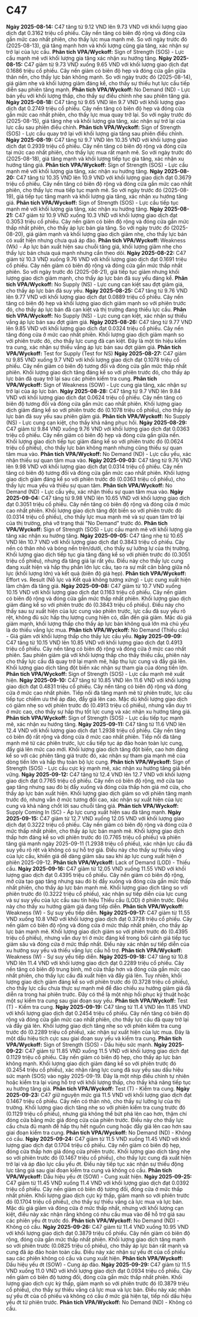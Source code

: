 # C47

**Ngày 2025-08-14:** C47 tăng từ 9.12 VND lên 9.73 VND với khối lượng giao dịch đạt 0.3162 triệu cổ phiếu. Cây nến tăng có biên độ rộng và đóng cửa gần mức cao nhất phiên, cho thấy lực mua mạnh mẽ. So với ngày trước đó (2025-08-13), giá tăng mạnh hơn và khối lượng cũng gia tăng, xác nhận sự trở lại của lực cầu. **Phân tích VPA/Wyckoff:** Sign of Strength (SOS) - Lực cầu mạnh mẽ với khối lượng gia tăng xác nhận xu hướng tăng.
**Ngày 2025-08-15:** C47 giảm từ 9.73 VND xuống 9.65 VND với khối lượng giao dịch đạt 0.1686 triệu cổ phiếu. Cây nến giảm có biên độ hẹp và đóng cửa gần giữa thân nến, cho thấy lực bán không mạnh. So với ngày trước đó (2025-08-14), giá giảm nhẹ và khối lượng giảm đáng kể, cho thấy sự thiếu hụt lực cầu tiếp diễn sau phiên tăng mạnh. **Phân tích VPA/Wyckoff:** No Demand (ND) - Lực bán yếu với khối lượng thấp, cho thấy sự điều chỉnh nhẹ sau phiên tăng giá.
**Ngày 2025-08-18:** C47 tăng từ 9.65 VND lên 9.7 VND với khối lượng giao dịch đạt 0.2749 triệu cổ phiếu. Cây nến tăng có biên độ hẹp và đóng cửa gần mức cao nhất phiên, cho thấy lực mua quay trở lại. So với ngày trước đó (2025-08-15), giá tăng nhẹ và khối lượng gia tăng, xác nhận sự trở lại của lực cầu sau phiên điều chỉnh. **Phân tích VPA/Wyckoff:** Sign of Strength (SOS) - Lực cầu quay trở lại với khối lượng gia tăng sau phiên điều chỉnh.
**Ngày 2025-08-19:** C47 tăng từ 9.7 VND lên 10.35 VND với khối lượng giao dịch đạt 0.2939 triệu cổ phiếu. Cây nến tăng có biên độ rộng và đóng cửa tại mức cao nhất phiên, cho thấy lực mua rất mạnh mẽ. So với ngày trước đó (2025-08-18), giá tăng mạnh và khối lượng tiếp tục gia tăng, xác nhận xu hướng tăng giá. **Phân tích VPA/Wyckoff:** Sign of Strength (SOS) - Lực cầu mạnh mẽ với khối lượng gia tăng, xác nhận xu hướng tăng.
**Ngày 2025-08-20:** C47 tăng từ 10.35 VND lên 10.9 VND với khối lượng giao dịch đạt 0.3679 triệu cổ phiếu. Cây nến tăng có biên độ rộng và đóng cửa gần mức cao nhất phiên, cho thấy lực mua tiếp tục mạnh mẽ. So với ngày trước đó (2025-08-19), giá tiếp tục tăng mạnh và khối lượng gia tăng, xác nhận xu hướng tăng giá. **Phân tích VPA/Wyckoff:** Sign of Strength (SOS) - Lực cầu tiếp tục mạnh mẽ với khối lượng gia tăng, xác nhận xu hướng tăng.
**Ngày 2025-08-21:** C47 giảm từ 10.9 VND xuống 10.3 VND với khối lượng giao dịch đạt 0.3053 triệu cổ phiếu. Cây nến giảm có biên độ rộng và đóng cửa gần mức thấp nhất phiên, cho thấy áp lực bán gia tăng. So với ngày trước đó (2025-08-20), giá giảm mạnh và khối lượng giao dịch giảm nhẹ, cho thấy lực bán có xuất hiện nhưng chưa quá áp đảo. **Phân tích VPA/Wyckoff:** Weakness (Wk) - Áp lực bán xuất hiện sau chuỗi tăng giá, khối lượng giảm nhẹ cho thấy lực bán chưa quá mạnh nhưng cần theo dõi.
**Ngày 2025-08-22:** C47 giảm từ 10.3 VND xuống 9.76 VND với khối lượng giao dịch đạt 0.1691 triệu cổ phiếu. Cây nến giảm có biên độ rộng và đóng cửa gần mức thấp nhất phiên. So với ngày trước đó (2025-08-21), giá tiếp tục giảm nhưng khối lượng giao dịch giảm mạnh, cho thấy áp lực bán đã suy yếu đáng kể. **Phân tích VPA/Wyckoff:** No Supply (NS) - Lực cung cạn kiệt sau đợt giảm giá, cho thấy áp lực bán đã suy yếu.
**Ngày 2025-08-25:** C47 tăng từ 9.76 VND lên 9.77 VND với khối lượng giao dịch đạt 0.0889 triệu cổ phiếu. Cây nến tăng có biên độ hẹp và khối lượng giao dịch giảm mạnh so với phiên trước đó, cho thấy áp lực bán đã cạn kiệt và thị trường đang thiếu lực cầu. **Phân tích VPA/Wyckoff:** No Supply (NS) - Lực cung cạn kiệt, xác nhận sự thiếu vắng áp lực bán sau đợt giảm giá.
**Ngày 2025-08-26:** C47 tăng từ 9.77 VND lên 9.85 VND với khối lượng giao dịch đạt 0.0324 triệu cổ phiếu. Cây nến tăng đóng cửa ở mức cao nhất phiên. Khối lượng giao dịch giảm mạnh so với phiên trước đó, cho thấy lực cung đã cạn kiệt. Đây là một tín hiệu kiểm tra cung, xác nhận sự thiếu vắng áp lực bán sau đợt giảm giá. **Phân tích VPA/Wyckoff:** Test for Supply (Test for NS)
**Ngày 2025-08-27:** C47 giảm từ 9.85 VND xuống 9.7 VND với khối lượng giao dịch đạt 0.1078 triệu cổ phiếu. Cây nến giảm có biên độ tương đối và đóng cửa gần mức thấp nhất phiên. Khối lượng giao dịch tăng đáng kể so với phiên trước đó, cho thấy áp lực bán đã quay trở lại sau các phiên kiểm tra cung. **Phân tích VPA/Wyckoff:** Sign of Weakness (SOW) - Lực cung gia tăng, xác nhận sự trở lại của áp lực bán.
**Ngày 2025-08-28:** C47 tăng từ 9.7 VND lên 9.84 VND với khối lượng giao dịch đạt 0.0624 triệu cổ phiếu. Cây nến tăng có biên độ tương đối và đóng cửa gần mức cao nhất phiên. Khối lượng giao dịch giảm đáng kể so với phiên trước đó (0.1078 triệu cổ phiếu), cho thấy áp lực bán đã suy yếu sau phiên giảm giá. **Phân tích VPA/Wyckoff:** No Supply (NS) - Lực cung cạn kiệt, cho thấy khả năng phục hồi.
**Ngày 2025-08-29:** C47 giảm từ 9.84 VND xuống 9.76 VND với khối lượng giao dịch đạt 0.0363 triệu cổ phiếu. Cây nến giảm có biên độ hẹp và đóng cửa gần giữa nến. Khối lượng giao dịch tiếp tục giảm đáng kể so với phiên trước đó (0.0624 triệu cổ phiếu), cho thấy lực bán không mạnh nhưng cũng thiếu sự quan tâm mua vào. **Phân tích VPA/Wyckoff:** No Demand (ND) - Lực cầu yếu, xác nhận thiếu sự quan tâm mua vào.
**Ngày 2025-09-03:** C47 tăng từ 9.76 VND lên 9.98 VND với khối lượng giao dịch đạt 0.0314 triệu cổ phiếu. Cây nến tăng có biên độ tương đối và đóng cửa gần mức cao nhất phiên. Khối lượng giao dịch giảm đáng kể so với phiên trước đó (0.0363 triệu cổ phiếu), cho thấy lực mua yếu và thiếu sự quan tâm. **Phân tích VPA/Wyckoff:** No Demand (ND) - Lực cầu yếu, xác nhận thiếu sự quan tâm mua vào.
**Ngày 2025-09-04:** C47 tăng từ 9.98 VND lên 10.65 VND với khối lượng giao dịch đạt 0.3051 triệu cổ phiếu. Cây nến tăng có biên độ rộng và đóng cửa ở mức cao nhất phiên. Khối lượng giao dịch tăng đột biến so với phiên trước đó (0.0314 triệu cổ phiếu), cho thấy lực mua mạnh mẽ và sự quan tâm trở lại của thị trường, phá vỡ trạng thái "No Demand" trước đó. **Phân tích VPA/Wyckoff:** Sign of Strength (SOS) - Lực cầu mạnh mẽ với khối lượng gia tăng xác nhận xu hướng tăng.
**Ngày 2025-09-05:** C47 tăng nhẹ từ 10.65 VND lên 10.7 VND với khối lượng giao dịch đạt 0.3843 triệu cổ phiếu. Cây nến có thân nhỏ và bóng nến trên/dưới, cho thấy sự lưỡng lự của thị trường. Khối lượng giao dịch tiếp tục gia tăng đáng kể so với phiên trước đó (0.3051 triệu cổ phiếu), nhưng đà tăng giá lại rất yếu. Điều này cho thấy lực cung đang xuất hiện và hấp thụ phần lớn lực cầu, tạo ra sự mất cân bằng giữa nỗ lực (khối lượng lớn) và kết quả (biên độ giá hẹp). **Phân tích VPA/Wyckoff:** Effort vs. Result (Nỗ lực và Kết quả không tương xứng) - Lực cung xuất hiện làm chậm đà tăng giá.
**Ngày 2025-09-08:** C47 giảm từ 10.7 VND xuống 10.15 VND với khối lượng giao dịch đạt 0.1163 triệu cổ phiếu. Cây nến giảm có biên độ rộng và đóng cửa gần mức thấp nhất phiên. Khối lượng giao dịch giảm đáng kể so với phiên trước đó (0.3843 triệu cổ phiếu). Điều này cho thấy sau sự xuất hiện của lực cung vào phiên trước, lực cầu đã suy yếu rõ rệt, không đủ sức hấp thụ lượng cung hiện có, dẫn đến giá giảm. Mặc dù giá giảm mạnh, khối lượng thấp cho thấy áp lực bán không quá lớn mà chủ yếu là do thiếu vắng lực mua. **Phân tích VPA/Wyckoff:** No Demand (Thiếu cầu) - Giá giảm với khối lượng thấp cho thấy lực cầu yếu.
**Ngày 2025-09-09:** C47 tăng từ 10.15 VND lên 10.85 VND với khối lượng giao dịch đạt 0.4913 triệu cổ phiếu. Cây nến tăng có biên độ rộng và đóng cửa ở mức cao nhất phiên. Sau phiên giảm giá với khối lượng thấp cho thấy thiếu cầu, phiên này cho thấy lực cầu đã quay trở lại mạnh mẽ, hấp thụ lực cung và đẩy giá lên. Khối lượng giao dịch tăng đột biến xác nhận sự tham gia của dòng tiền lớn. **Phân tích VPA/Wyckoff:** Sign of Strength (SOS) - Lực cầu mạnh mẽ xuất hiện.
**Ngày 2025-09-10:** C47 tăng từ 10.85 VND lên 11.6 VND với khối lượng giao dịch đạt 0.4831 triệu cổ phiếu. Cây nến tăng có biên độ rộng và đóng cửa ở mức cao nhất phiên. Tiếp nối đà tăng mạnh mẽ từ phiên trước, lực cầu tiếp tục chiếm ưu thế áp đảo, đẩy giá lên cao. Mặc dù khối lượng giao dịch có giảm nhẹ so với phiên trước đó (0.4913 triệu cổ phiếu), nhưng vẫn duy trì ở mức cao, cho thấy sự hấp thụ tốt lực cung và xác nhận xu hướng tăng giá. **Phân tích VPA/Wyckoff:** Sign of Strength (SOS) - Lực cầu tiếp tục mạnh mẽ, xác nhận xu hướng tăng.
**Ngày 2025-09-11:** C47 tăng từ 11.6 VND lên 12.4 VND với khối lượng giao dịch đạt 1.2938 triệu cổ phiếu. Cây nến tăng có biên độ rất rộng và đóng cửa ở mức cao nhất phiên. Tiếp nối đà tăng mạnh mẽ từ các phiên trước, lực cầu tiếp tục áp đảo hoàn toàn lực cung, đẩy giá lên mức cao mới. Khối lượng giao dịch tăng đột biến, cao hơn đáng kể so với các phiên tăng giá trước đó, xác nhận sự tham gia mạnh mẽ của dòng tiền lớn và hấp thụ toàn bộ lực cung. **Phân tích VPA/Wyckoff:** Sign of Strength (SOS) - Lực cầu cực kỳ mạnh mẽ, xác nhận xu hướng tăng giá bền vững.
**Ngày 2025-09-12:** C47 tăng từ 12.4 VND lên 12.7 VND với khối lượng giao dịch đạt 0.7765 triệu cổ phiếu. Cây nến có biên độ rộng, mở cửa tạo gap tăng nhưng sau đó bị đẩy xuống và đóng cửa thấp hơn giá mở cửa, cho thấy áp lực bán xuất hiện. Khối lượng giao dịch giảm so với phiên tăng mạnh trước đó, nhưng vẫn ở mức tương đối cao, xác nhận sự xuất hiện của lực cung và khả năng chốt lời sau chuỗi tăng giá. **Phân tích VPA/Wyckoff:** Supply Coming In (SC) - Áp lực cung xuất hiện sau đà tăng mạnh.
**Ngày 2025-09-15:** C47 giảm từ 12.7 VND xuống 12.05 VND với khối lượng giao dịch đạt 0.3222 triệu cổ phiếu. Cây nến giảm có biên độ rộng và đóng cửa ở mức thấp nhất phiên, cho thấy áp lực bán mạnh mẽ. Khối lượng giao dịch thấp hơn đáng kể so với phiên trước đó (0.7765 triệu cổ phiếu) và phiên tăng giá mạnh ngày 2025-09-11 (1.2938 triệu cổ phiếu), xác nhận lực cầu đã suy yếu rõ rệt và không có sự hỗ trợ giá. Điều này cho thấy sự thiếu vắng của lực cầu, khiến giá dễ dàng giảm sâu sau khi áp lực cung xuất hiện ở phiên 2025-09-12. **Phân tích VPA/Wyckoff:** Lack of Demand (LOD) - Thiếu cầu.
**Ngày 2025-09-16:** C47 giảm từ 12.05 VND xuống 11.55 VND với khối lượng giao dịch đạt 0.4395 triệu cổ phiếu. Cây nến giảm có biên độ rộng, mở cửa tạo gap tăng nhưng sau đó bị đẩy xuống và đóng cửa gần mức thấp nhất phiên, cho thấy áp lực bán mạnh mẽ. Khối lượng giao dịch tăng so với phiên trước đó (0.3222 triệu cổ phiếu), xác nhận sự tiếp diễn của lực cung và sự suy yếu của lực cầu sau tín hiệu Thiếu cầu (LOD) ở phiên trước. Điều này cho thấy xu hướng giảm giá đang tiếp diễn. **Phân tích VPA/Wyckoff:** Weakness (W) - Sự suy yếu tiếp diễn.
**Ngày 2025-09-17:** C47 giảm từ 11.55 VND xuống 10.8 VND với khối lượng giao dịch đạt 0.3728 triệu cổ phiếu. Cây nến giảm có biên độ rộng và đóng cửa ở mức thấp nhất phiên, cho thấy áp lực bán mạnh mẽ. Khối lượng giao dịch giảm so với phiên trước đó (0.4395 triệu cổ phiếu), nhưng vẫn duy trì ở mức đáng kể trong bối cảnh giá tiếp tục giảm sâu và đóng cửa ở mức thấp nhất. Điều này xác nhận sự tiếp diễn của xu hướng suy yếu và thiếu vắng lực cầu hỗ trợ. **Phân tích VPA/Wyckoff:** Weakness (W) - Sự suy yếu tiếp diễn.
**Ngày 2025-09-18:** C47 tăng từ 10.8 VND lên 11.4 VND với khối lượng giao dịch đạt 0.2289 triệu cổ phiếu. Cây nến tăng có biên độ trung bình, mở cửa thấp hơn và đóng cửa gần mức cao nhất phiên, cho thấy lực cầu đã xuất hiện và đẩy giá lên. Tuy nhiên, khối lượng giao dịch giảm đáng kể so với phiên trước đó (0.3728 triệu cổ phiếu), cho thấy lực cầu chưa thực sự mạnh mẽ để đảo chiều xu hướng giảm giá đã diễn ra trong hai phiên trước. Đây có thể là một nhịp hồi phục kỹ thuật hoặc một sự kiểm tra cung sau giai đoạn suy yếu. **Phân tích VPA/Wyckoff:** Test (T) - Kiểm tra cung.
**Ngày 2025-09-19:** C47 tăng từ 11.4 VND lên 11.85 VND với khối lượng giao dịch đạt 0.2454 triệu cổ phiếu. Cây nến tăng có biên độ rộng và đóng cửa gần mức cao nhất phiên, cho thấy lực cầu đã quay trở lại và đẩy giá lên. Khối lượng giao dịch tăng nhẹ so với phiên kiểm tra cung trước đó (0.2289 triệu cổ phiếu), xác nhận sự xuất hiện của lực mua. Đây là một dấu hiệu tích cực sau giai đoạn suy yếu và kiểm tra cung. **Phân tích VPA/Wyckoff:** Sign of Strength (SOS) - Dấu hiệu sức mạnh.
**Ngày 2025-09-22:** C47 giảm từ 11.85 VND xuống 11.5 VND với khối lượng giao dịch đạt 0.1129 triệu cổ phiếu. Cây nến giảm có biên độ hẹp, cho thấy áp lực bán không mạnh. Khối lượng giao dịch giảm đáng kể so với phiên trước đó (0.2454 triệu cổ phiếu), xác nhận rằng lực cung đã suy yếu sau dấu hiệu sức mạnh (SOS) vào ngày 2025-09-19. Đây là một nhịp điều chỉnh tự nhiên hoặc kiểm tra lại vùng hỗ trợ với khối lượng thấp, cho thấy khả năng tiếp tục xu hướng tăng giá. **Phân tích VPA/Wyckoff:** Test (T) - Kiểm tra cung.
**Ngày 2025-09-23:** C47 giữ nguyên mức giá 11.5 VND với khối lượng giao dịch đạt 0.1467 triệu cổ phiếu. Cây nến có thân nhỏ, cho thấy sự lưỡng lự của thị trường. Khối lượng giao dịch tăng nhẹ so với phiên kiểm tra cung trước đó (0.1129 triệu cổ phiếu), nhưng giá không thể bứt phá lên cao hơn, thậm chí đóng cửa bằng mức giá đóng cửa của phiên trước. Điều này cho thấy lực cầu chưa đủ mạnh để hấp thụ hết nguồn cung hoặc đẩy giá lên cao hơn sau giai đoạn kiểm tra cung. **Phân tích VPA/Wyckoff:** No Demand (ND) - Không có cầu.
**Ngày 2025-09-24:** C47 giảm từ 11.5 VND xuống 11.45 VND với khối lượng giao dịch đạt 0.1704 triệu cổ phiếu. Cây nến giảm có biên độ hẹp, đóng cửa thấp hơn giá đóng cửa phiên trước. Khối lượng giao dịch tăng nhẹ so với phiên trước đó (0.1467 triệu cổ phiếu), cho thấy lực cung đã xuất hiện trở lại và áp đảo lực cầu yếu ớt. Điều này tiếp tục xác nhận sự thiếu động lực tăng giá sau giai đoạn kiểm tra cung và không có cầu. **Phân tích VPA/Wyckoff:** Dấu hiệu yếu ớt (SOW) - Cung xuất hiện.
**Ngày 2025-09-25:** C47 giảm từ 11.45 VND xuống 11.4 VND với khối lượng giao dịch đạt 0.0392 triệu cổ phiếu. Cây nến giảm có biên độ tương đối, đóng cửa ở mức thấp nhất phiên. Khối lượng giao dịch cực kỳ thấp, giảm mạnh so với phiên trước đó (0.1704 triệu cổ phiếu), cho thấy sự thiếu vắng cả lực mua và lực bán. Mặc dù giá giảm và đóng cửa ở mức thấp nhất, nhưng với khối lượng cạn kiệt, điều này xác nhận rằng không có nhu cầu mua vào để hỗ trợ giá sau các phiên yếu ớt trước đó. **Phân tích VPA/Wyckoff:** No Demand (ND) - Không có cầu.
**Ngày 2025-09-26:** C47 giảm từ 11.4 VND xuống 10.95 VND với khối lượng giao dịch đạt 0.3879 triệu cổ phiếu. Cây nến giảm có biên độ rộng, đóng cửa gần mức thấp nhất phiên. Khối lượng giao dịch tăng mạnh so với phiên trước (0.0825 triệu cổ phiếu), cho thấy áp lực bán rất mạnh và cung đã áp đảo hoàn toàn cầu. Điều này xác nhận sự yếu ớt của cổ phiếu sau các phiên không có cầu và cung xuất hiện. **Phân tích VPA/Wyckoff:** Dấu hiệu yếu ớt (SOW) - Cung áp đảo.
**Ngày 2025-09-29:** C47 giảm từ 11.5 VND xuống 11.0 VND với khối lượng giao dịch đạt 0.0934 triệu cổ phiếu. Cây nến giảm có biên độ tương đối, đóng cửa gần mức thấp nhất phiên. Khối lượng giao dịch cực kỳ thấp, giảm mạnh so với phiên trước đó (0.3879 triệu cổ phiếu), cho thấy sự thiếu vắng cả lực mua và lực bán. Điều này xác nhận sự yếu ớt của cổ phiếu và không có cầu ở mức giá hiện tại, tiếp nối dấu hiệu yếu ớt từ phiên trước. **Phân tích VPA/Wyckoff:** No Demand (ND) - Không có cầu.
